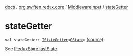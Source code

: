 [docs](../../index.md) / [org.swiften.redux.core](../index.md) / [MiddlewareInput](index.md) / [stateGetter](./state-getter.md)

# stateGetter

`val stateGetter: `[`IStateGetter`](../-i-state-getter.md)`<`[`GState`](index.md#GState)`>` [(source)](https://github.com/protoman92/KotlinRedux/tree/master/common/common-core/src/main/kotlin/org/swiften/redux/core/Middleware.kt#L26)

See [IReduxStore.lastState](../-i-state-getter-provider/last-state.md).


